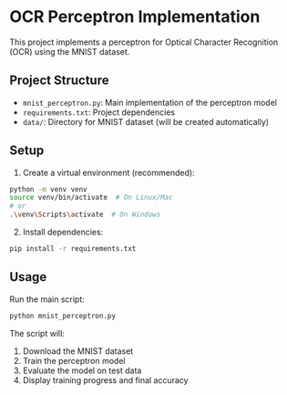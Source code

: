 # OCR Perceptron Implementation

This project implements a perceptron for Optical Character Recognition (OCR) using the MNIST dataset.

## Project Structure
- `mnist_perceptron.py`: Main implementation of the perceptron model
- `requirements.txt`: Project dependencies
- `data/`: Directory for MNIST dataset (will be created automatically)

## Setup
1. Create a virtual environment (recommended):
```bash
python -m venv venv
source venv/bin/activate  # On Linux/Mac
# or
.\venv\Scripts\activate  # On Windows
```

2. Install dependencies:
```bash
pip install -r requirements.txt
```

## Usage
Run the main script:
```bash
python mnist_perceptron.py
```

The script will:
1. Download the MNIST dataset
2. Train the perceptron model
3. Evaluate the model on test data
4. Display training progress and final accuracy 